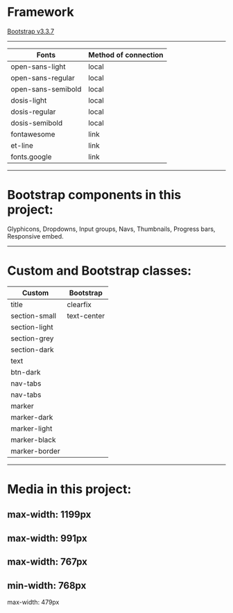 Framework
===========
[Bootstrap v3.3.7](https://getbootstrap.com/docs/3.3/)
***********
Fonts              | Method of connection
-------------------|----------------------
open-sans-light    | local
open-sans-regular  | local
open-sans-semibold | local
dosis-light        | local
dosis-regular      | local
dosis-semibold     | local
fontawesome        | link
et-line            | link
fonts.google       | link
***********
Bootstrap components in this project:
===========
Glyphicons, Dropdowns, Input groups, Navs, Thumbnails, Progress bars, Responsive embed.
***********
Custom and Bootstrap classes:
===========
Custom             | Bootstrap
-------------------|----------------------
title              | clearfix
section-small      | text-center
section-light      |
section-grey       |
section-dark       |
text               |
btn-dark           |
nav-tabs           |
nav-tabs           |
marker             |
marker-dark        |
marker-light       |
marker-black       |
marker-border      |
***********
Media in this project:
===========
max-width: 1199px
-----------
max-width: 991px
-----------
max-width: 767px
-----------
min-width: 768px
-----------
max-width: 479px
